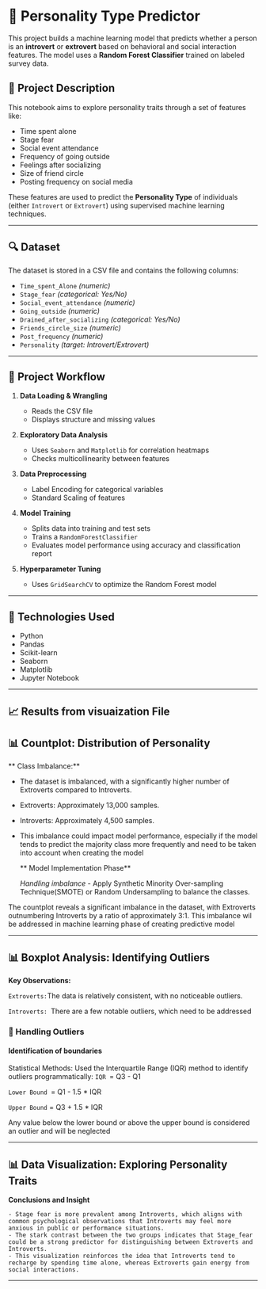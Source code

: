 # 🧠 Personality Type Predictor

This project builds a machine learning model that predicts whether a person is an **introvert** or **extrovert** based on behavioral and social interaction features. The model uses a **Random Forest Classifier** trained on labeled survey data.

## 📌 Project Description

This notebook aims to explore personality traits through a set of features like:
- Time spent alone
- Stage fear
- Social event attendance
- Frequency of going outside
- Feelings after socializing
- Size of friend circle
- Posting frequency on social media

These features are used to predict the **Personality Type** of individuals (either `Introvert` or `Extrovert`) using supervised machine learning techniques.

---

## 🔍 Dataset

The dataset is stored in a CSV file and contains the following columns:
- `Time_spent_Alone` *(numeric)*
- `Stage_fear` *(categorical: Yes/No)*
- `Social_event_attendance` *(numeric)*
- `Going_outside` *(numeric)*
- `Drained_after_socializing` *(categorical: Yes/No)*
- `Friends_circle_size` *(numeric)*
- `Post_frequency` *(numeric)*
- `Personality` *(target: Introvert/Extrovert)*

---

## 🧪 Project Workflow

1. **Data Loading & Wrangling**
    - Reads the CSV file
    - Displays structure and missing values

2. **Exploratory Data Analysis**
    - Uses `Seaborn` and `Matplotlib` for correlation heatmaps
    - Checks multicollinearity between features

3. **Data Preprocessing**
    - Label Encoding for categorical variables
    - Standard Scaling of features

4. **Model Training**
    - Splits data into training and test sets
    - Trains a `RandomForestClassifier`
    - Evaluates model performance using accuracy and classification report

5. **Hyperparameter Tuning**
    - Uses `GridSearchCV` to optimize the Random Forest model

---

## 🧰 Technologies Used

- Python
- Pandas
- Scikit-learn
- Seaborn
- Matplotlib
- Jupyter Notebook

---

## 📈 Results from visuaization File

## 📊 Countplot: Distribution of Personality

** Class Imbalance:**

- The dataset is imbalanced, with a significantly higher number of Extroverts compared to Introverts.

- Extroverts: Approximately 13,000 samples.

- Introverts: Approximately 4,500 samples.

- This imbalance could impact model performance, especially if the model tends to predict the majority class more frequently and need to be taken into account when creating the model

  ** Model Implementation Phase**
  
  *Handling imbalance* - Apply Synthetic Minority Over-sampling Technique(SMOTE) or Random Undersampling to balance the classes.

The countplot reveals a significant imbalance in the dataset, with Extroverts outnumbering Introverts by a ratio of approximately 3:1. This imbalance wil be addressed in machine learning phase of creating predictive model

---

## 📊 Boxplot Analysis: Identifying Outliers

**Key Observations:**

`Extroverts:`The data is relatively consistent, with no noticeable outliers.

`Introverts: `There are a few notable outliers, which need to be addressed

### 🚨 Handling Outliers

#### Identification of boundaries

Statistical Methods: Used the Interquartile Range (IQR) method to identify outliers programmatically:
`IQR `= Q3 - Q1

`Lower Bound `= Q1 - 1.5 * IQR

`Upper Bound` = Q3 + 1.5 * IQR

Any value below the lower bound or above the upper bound is considered an outlier and will be neglected


---

## 📊 Data Visualization: Exploring Personality Traits

**Conclusions and Insight**

    - Stage fear is more prevalent among Introverts, which aligns with common psychological observations that Introverts may feel more anxious in public or performance situations.
    - The stark contrast between the two groups indicates that Stage_fear could be a strong predictor for distinguishing between Extroverts and Introverts.
    - This visualization reinforces the idea that Introverts tend to recharge by spending time alone, whereas Extroverts gain energy from social interactions.

---

